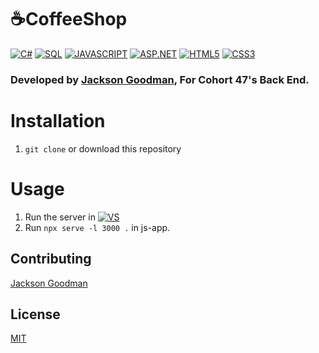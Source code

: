 # ☕CoffeeShop
[![C#](https://img.shields.io/badge/c%23-006400.svg?style=for-the-badge&logo=c-sharp&logoColor=white)](#)
[![SQL](https://img.shields.io/badge/SQL-CC2927?style=for-the-badge&logo=microsoft-sql-server&logoColor=white)](#)
[![JAVASCRIPT](https://img.shields.io/badge/javascript%20-%23323330.svg?&style=for-the-badge&logo=javascript&logoColor=%23F7DF1E)](#)
[![ASP.NET](https://img.shields.io/badge/ASP.NET-%231572B6.svg?style=for-the-badge&logo=.net&logoColor=white)](#)
[![HTML5](https://img.shields.io/badge/CShtml-%23E34F26.svg?style=for-the-badge)](#)
[![CSS3](https://img.shields.io/badge/css3%20-%231572B6.svg?&style=for-the-badge&logo=css3&logoColor=white)](#)
### Developed by [Jackson Goodman](https://github.com/jacksonrgoodman), For Cohort 47's Back End.

# Installation
1. `git clone` or download this repository

# Usage
1. Run the server in [![VS](https://img.shields.io/badge/VS_2019-5C2D91.svg?style=for-the-badge&logo=visual-studio&logoColor=white)](#)
2. Run `npx serve -l 3000 .` in js-app.

## Contributing
[Jackson Goodman](https://github.com/jacksonrgoodman)  

## License
[MIT](https://choosealicense.com/licenses/mit/)
